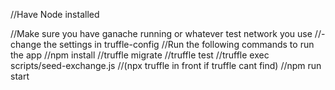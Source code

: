 //Have Node installed


//Make sure you have ganache running or whatever test network you use
    //-change the settings in truffle-config
//Run the following commands to run the app
//npm install
//truffle migrate
//truffle test
//truffle exec scripts/seed-exchange.js
//(npx truffle in front if truffle cant find)
//npm run start



